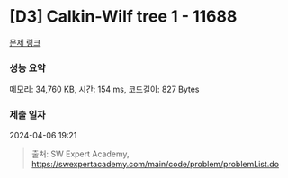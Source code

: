 # [D3] Calkin-Wilf tree 1 - 11688 

[문제 링크](https://swexpertacademy.com/main/code/problem/problemDetail.do?contestProbId=AXgZSOn6ApIDFASW) 

### 성능 요약

메모리: 34,760 KB, 시간: 154 ms, 코드길이: 827 Bytes

### 제출 일자

2024-04-06 19:21



> 출처: SW Expert Academy, https://swexpertacademy.com/main/code/problem/problemList.do